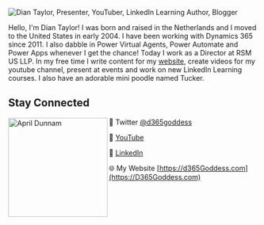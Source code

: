 ![Dian Taylor, Presenter, YouTuber, LinkedIn Learning Author, Blogger](https://raw.githubusercontent.com/d365goddess/main/main/BannerDian.jpg)

Hello, I'm Dian Taylor!  I was born and raised in the Netherlands and I moved to the United States in early 2004. I have been working with Dynamics 365 since 2011. I also dabble in Power Virtual Agents, Power Automate and Power Apps whenever I get the chance!
Today I work as a Director at RSM US LLP. In my free time I write content for my [website](https://d365goddess.com), create videos for my youtube channel, present at events and work on new LinkedIn Learning courses. I also have an adorable mini poodle named Tucker. 

## Stay Connected

<p>
  <img width="200" alt="April Dunnam" align="left" src="https://raw.githubusercontent.com/d365goddess/main/main/DianPic.png">
</p>


💬 Twitter [@d365goddess](https://www.twitter.com/d365goddess)

🎥 [YouTube](https://www.youtube.com/d365goddess)

💼 [LinkedIn](https://www.linkedin.com/in/diantaylor/)

🌐 My Website [https://d365Goddess.com](https://D365Goddess.com)